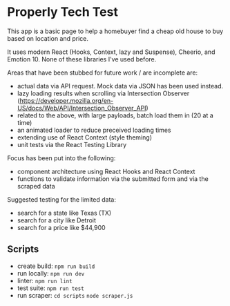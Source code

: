 # Properly Tech Test

This app is a basic page to help a homebuyer find a cheap old house to buy based on location and price.

It uses modern React (Hooks, Context, lazy and Suspense), Cheerio, and Emotion 10. None of these libraries I've used before.

Areas that have been stubbed for future work / are incomplete are:
- actual data via API request. Mock data via JSON has been used instead.
- lazy loading results when scrolling via Intersection Observer (https://developer.mozilla.org/en-US/docs/Web/API/Intersection_Observer_API)
- related to the above, with large payloads, batch load them in (20 at a time)
- an animated loader to reduce preceived loading times
- extending use of React Context (style theming)
- unit tests via the React Testing Library

Focus has been put into the following:
* component architecture using React Hooks and React Context
* functions to validate information via the submitted form and via the scraped data

Suggested testing for the limited data:
* search for a state like Texas (TX)
* search for a city like Detroit
* search for a price like $44,900

## Scripts

* create build: `npm run build`
* run locally: `npm run dev`
* linter: `npm run lint`
* test suite: `npm run test`
* run scraper: `cd scripts` `node scraper.js`
